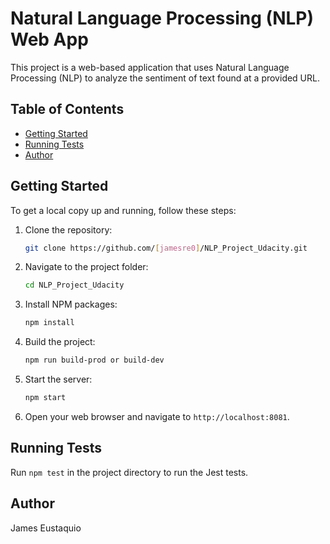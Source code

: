 # Natural Language Processing (NLP) Web App

This project is a web-based application that uses Natural Language Processing (NLP) to analyze the sentiment of text found at a provided URL. 

## Table of Contents

- [Getting Started](#getting-started)
- [Running Tests](#running-tests)
- [Author](#author)

## Getting Started

To get a local copy up and running, follow these steps:

1. Clone the repository:
    ```sh
    git clone https://github.com/[jamesre0]/NLP_Project_Udacity.git
    ```
2. Navigate to the project folder:
    ```sh
    cd NLP_Project_Udacity
    ```
3. Install NPM packages:
    ```sh
    npm install
    ```
4. Build the project:
    ```sh
    npm run build-prod or build-dev
    ```
5. Start the server:
    ```sh
    npm start
    ```
6. Open your web browser and navigate to `http://localhost:8081`.

## Running Tests

Run `npm test` in the project directory to run the Jest tests.

## Author

James Eustaquio
